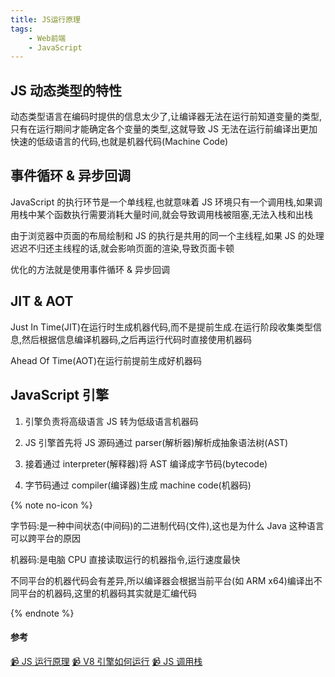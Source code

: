 ```yaml
---
title: JS运行原理
tags:
    - Web前端
    - JavaScript
---
```


## JS 动态类型的特性

动态类型语言在编码时提供的信息太少了,让编译器无法在运行前知道变量的类型,只有在运行期间才能确定各个变量的类型,这就导致 JS 无法在运行前编译出更加快速的低级语言的代码,也就是机器代码(Machine Code)

<!-- more -->

## 事件循环 & 异步回调

JavaScript 的执行环节是一个单线程,也就意味着 JS 环境只有一个调用栈,如果调用栈中某个函数执行需要消耗大量时间,就会导致调用栈被阻塞,无法入栈和出栈

由于浏览器中页面的布局绘制和 JS 的执行是共用的同一个主线程,如果 JS 的处理迟迟不归还主线程的话,就会影响页面的渲染,导致页面卡顿

优化的方法就是使用事件循环 & 异步回调

## JIT & AOT

Just In Time(JIT)在运行时生成机器代码,而不是提前生成.在运行阶段收集类型信息,然后根据信息编译机器码,之后再运行代码时直接使用机器码

Ahead Of Time(AOT)在运行前提前生成好机器码

## JavaScript 引擎

1.  引擎负责将高级语言 JS 转为低级语言机器码

2.  JS 引擎首先将 JS 源码通过 parser(解析器)解析成抽象语法树(AST)

3.  接着通过 interpreter(解释器)将 AST 编译成字节码(bytecode)

4.  字节码通过 compiler(编译器)生成 machine code(机器码)

{% note  no-icon %}

字节码:是一种中间状态(中间码)的二进制代码(文件),这也是为什么 Java 这种语言可以跨平台的原因

机器码:是电脑 CPU 直接读取运行的机器指令,运行速度最快

不同平台的机器代码会有差异,所以编译器会根据当前平台(如 ARM x64)编译出不同平台的机器码,这里的机器码其实就是汇编代码

{% endnote %}

#### 参考

[📹 JS 运行原理](https://www.bilibili.com/video/BV1vh411Z7QG)
[📹 V8 引擎如何运行](https://www.bilibili.com/video/BV1zV411z7RX)
[📹 JS 调用栈](https://www.bilibili.com/video/BV13k4y1y7vU)
